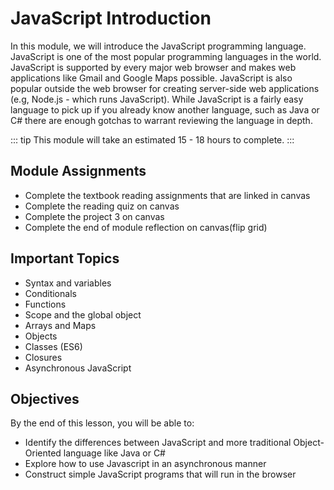 # JavaScript Introduction

In this module, we will introduce the JavaScript programming language.
JavaScript is one of the most popular programming languages in the
world. JavaScript is supported by every major web browser and makes web
applications like Gmail and Google Maps possible. JavaScript is also
popular outside the web browser for creating server-side web
applications (e.g, Node.js - which runs JavaScript). While JavaScript is a
fairly easy language to pick up if you already know another language,
such as Java or C# there are enough gotchas to warrant reviewing the
language in depth.

::: tip
This module will take an estimated 15 - 18 hours to complete.
:::

## Module Assignments

- Complete the textbook reading assignments that are linked in canvas
- Complete the reading quiz on canvas
- Complete the project 3 on canvas
- Complete the end of module reflection on canvas(flip grid)

## Important Topics

- Syntax and variables
- Conditionals
- Functions
- Scope and the global object
- Arrays and Maps
- Objects
- Classes (ES6)
- Closures
- Asynchronous JavaScript

## Objectives

By the end of this lesson, you will be able to:

- Identify the differences between JavaScript and more traditional Object-Oriented language like Java or C#
- Explore how to use Javascript in an asynchronous manner
- Construct simple JavaScript programs that will run in the browser
